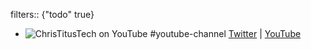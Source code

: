 filters:: {"todo" true}

- ![ChrisTitusTech on YouTube](https://yt3.googleusercontent.com/MIBtgg6ayJYKDpEvBivdTvugj2BFcEFkPbvqn8QOhj3K_5QrGJrntL3dxwqP2ojh2UHq8He4IA=w2560-fcrop64=1,00005a57ffffa5a8-k-c0xffffffff-no-nd-rj) #youtube-channel
  [Twitter](https://twitter.com/christitustech) | [YouTube](https://www.youtube.com/@ChrisTitusTech)